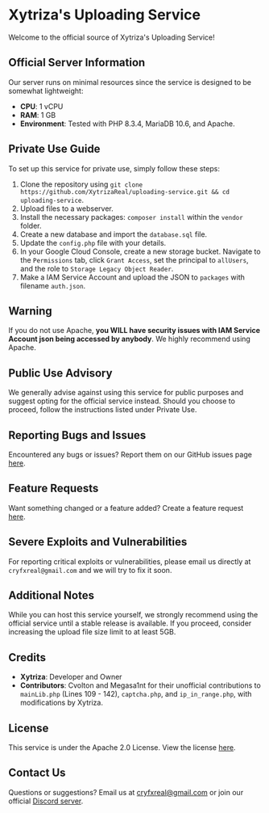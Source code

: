 # Xytriza's Uploading Service

Welcome to the official source of Xytriza's Uploading Service!

## Official Server Information

Our server runs on minimal resources since the service is designed to be somewhat lightweight:
- **CPU**: 1 vCPU
- **RAM**: 1 GB
- **Environment**: Tested with PHP 8.3.4, MariaDB 10.6, and Apache.

## Private Use Guide

To set up this service for private use, simply follow these steps:

1. Clone the repository using `git clone https://github.com/XytrizaReal/uploading-service.git && cd uploading-service`.
2. Upload files to a webserver.
3. Install the necessary packages: `composer install` within the `vendor` folder.
4. Create a new database and import the `database.sql` file.
5. Update the `config.php` file with your details.
6. In your Google Cloud Console, create a new storage bucket. Navigate to the `Permissions` tab, click `Grant Access`, set the principal to `allUsers`, and the role to `Storage Legacy Object Reader`.
7. Make a IAM Service Account and upload the JSON to `packages` with filename `auth.json`.

## Warning

If you do not use Apache, **you WILL have security issues with IAM Service Account json being accessed by anybody**. We highly recommend using Apache.

## Public Use Advisory

We generally advise against using this service for public purposes and suggest opting for the official service instead. Should you choose to proceed, follow the instructions listed under Private Use.

## Reporting Bugs and Issues

Encountered any bugs or issues? Report them on our GitHub issues page [here]([https://github.com/Xytrizareal/uploading-service/issues](https://github.com/Xytrizareal/uploading-service/issues/new?assignees=&labels=bug&projects=&template=bug_report.md&title=)).

## Feature Requests

Want something changed or a feature added? Create a feature request [here](https://github.com/Xytrizareal/uploading-service/issues/new?assignees=&labels=&projects=&template=feature_request.md&title=).

## Severe Exploits and Vulnerabilities

For reporting critical exploits or vulnerabilities, please email us directly at `cryfxreal@gmail.com` and we will try to fix it soon.

## Additional Notes

While you can host this service yourself, we strongly recommend using the official service until a stable release is available. If you proceed, consider increasing the upload file size limit to at least 5GB.

## Credits

- **Xytriza**: Developer and Owner
- **Contributors**: Cvolton and Megasa1nt for their unofficial contributions to `mainLib.php` (Lines 109 - 142), `captcha.php`, and `ip_in_range.php`, with modifications by Xytriza.

## License

This service is under the Apache 2.0 License. View the license [here](https://github.com/Xytrizareal/uploading-service/blob/main/LICENSE.txt).

## Contact Us

Questions or suggestions? Email us at cryfxreal@gmail.com or join our official [Discord server](https://upload.xytriza.com/discord).
